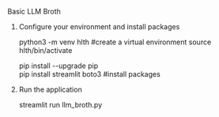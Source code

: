 Basic LLM Broth

1. Configure your environment and install packages

    python3 -m venv hlth              #create a virtual environment
    source hlth/bin/activate
    
    pip install --upgrade pip        
    pip install streamlit boto3       #install packages

2. Run the application

    streamlit run llm_broth.py

